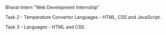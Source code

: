 Bharat Intern
"Web Development Internship"

Task 2 - Temperature Convertor
Languages - HTML, CSS and JavaScript.

Task 3 - 
Languages - HTML and CSS.
